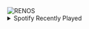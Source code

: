 <div align="justify">
<picture>
    <source media="(prefers-color-scheme: dark)" srcset="https://i.ibb.co/dQvF50Q/output-gif.gif">
    <source media="(prefers-color-scheme: light)" srcset="https://i.ibb.co/dQvF50Q/output-gif.gif">
    <img alt="RENOS" src="https://i.ibb.co/dQvF50Q/output-gif.gif">
</picture>
<details>
<summary>Spotify Recently Played</summary>
<img src="https://spotify-recently-played-readme.vercel.app/api?user=31d6d6zerc5ct6kck32na2ozsqf4&unique=1&width=400" alt="Spotify" />
</details>
</div>

<!-- Image deletion URL: https://ibb.co/gD8NRMD/922aeba79aec350ad655fb09f9709615 -->